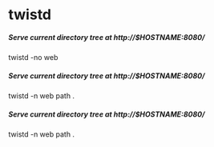 # twistd

##### Serve current directory tree at http://$HOSTNAME:8080/

   twistd  -no web

##### Serve current directory tree at http://$HOSTNAME:8080/

   twistd  -n web path .

##### Serve current directory tree at http://$HOSTNAME:8080/

   twistd  -n web path .
